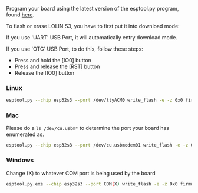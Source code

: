 Program your board using the latest version of the esptool.py program, found [here](https://github.com/espressif/esptool).

To flash or erase LOLIN S3, you have to first put it into download mode:

If you use 'UART' USB Port, it will automatically entry download mode.

If you use 'OTG' USB Port, to do this, follow these steps:

- Press and hold the [IO0] button
- Press and release the [RST] button
- Release the [IO0] button



### Linux
```bash
esptool.py --chip esp32s3 --port /dev/ttyACM0 write_flash -e -z 0x0 firmware.bin
```

### Mac
Please do a `ls /dev/cu.usbm*` to determine the port your board has enumerated as.
```bash
esptool.py --chip esp32s3 --port /dev/cu.usbmodem01 write_flash -e -z 0x0 firmware.bin
```

### Windows
Change (X) to whatever COM port is being used by the board
```bash
esptool.py.exe --chip esp32s3 --port COM(X) write_flash -e -z 0x0 firmware.bin
